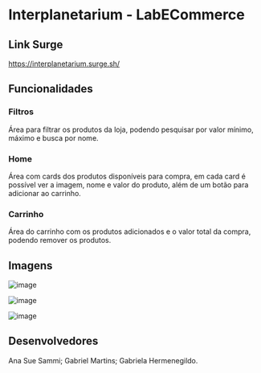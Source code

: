 # Interplanetarium - LabECommerce

## Link Surge
https://interplanetarium.surge.sh/

## Funcionalidades

### Filtros
Área para filtrar os produtos da loja, podendo pesquisar por valor mínimo, máximo e busca por nome.

### Home
Área com cards dos produtos disponíveis para compra, em cada card é possível ver a imagem, nome e valor do produto, além de um botão para adicionar ao carrinho.

### Carrinho
Área do carrinho com os produtos adicionados e o valor total da compra, podendo remover os produtos.

## Imagens
![image](https://user-images.githubusercontent.com/94693150/150703301-d989fa6d-6899-4862-b609-84d3cc9aa98f.png)

![image](https://user-images.githubusercontent.com/94693150/150703427-ac3c07b7-6ea4-4a40-b480-83d66d0b3292.png)

![image](https://user-images.githubusercontent.com/94693150/150703456-d92f6d1b-f5a8-4bdc-84d7-a12d5451c527.png)


## Desenvolvedores
Ana Sue Sammi;
Gabriel Martins;
Gabriela Hermenegildo.
